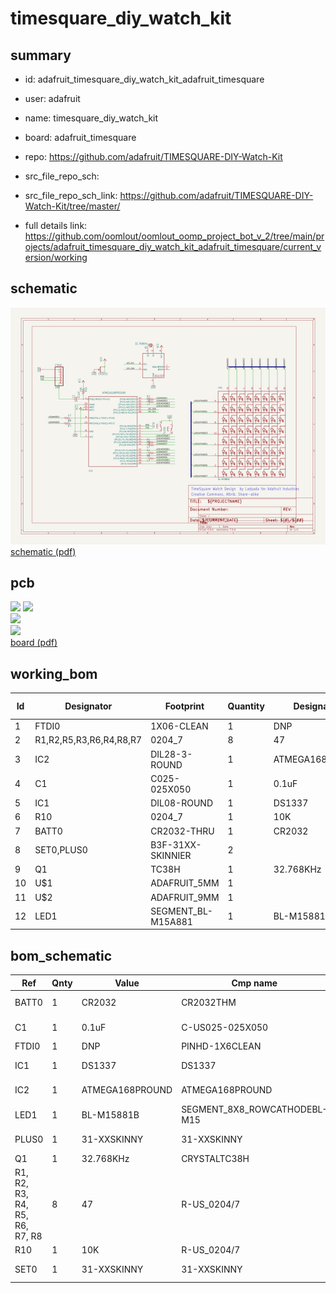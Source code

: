 # timesquare_diy_watch_kit
 
## summary 
* id: adafruit_timesquare_diy_watch_kit_adafruit_timesquare
* user: adafruit
* name: timesquare_diy_watch_kit
* board: adafruit_timesquare
* repo: https://github.com/adafruit/TIMESQUARE-DIY-Watch-Kit



* src_file_repo_sch: 
* src_file_repo_sch_link: https://github.com/adafruit/TIMESQUARE-DIY-Watch-Kit/tree/master/
* full details link: https://github.com/oomlout/oomlout_oomp_project_bot_v_2/tree/main/projects/adafruit_timesquare_diy_watch_kit_adafruit_timesquare/current_version/working  

## schematic  
![](working_schematic_600.png)  
[schematic (pdf)](working_schematic.pdf)  

## pcb  
![](working_3d_600.png) 
![](working_3d_front_600.png)  
![](working_3d_back_600.png)  
![](working_600.png)  
[board (pdf)](working.pdf)  

## working_bom
| Id | Designator | Footprint | Quantity | Designation | Supplier and ref |  | None | 
| --- | --- | --- | --- | --- | --- | --- | --- | 
| 1 | FTDI0 | 1X06-CLEAN | 1 | DNP |  |  | [''] | 
| 2 | R1,R2,R5,R3,R6,R4,R8,R7 | 0204_7 | 8 | 47 |  |  | [''] | 
| 3 | IC2 | DIL28-3-ROUND | 1 | ATMEGA168PROUND |  |  | [''] | 
| 4 | C1 | C025-025X050 | 1 | 0.1uF |  |  | [''] | 
| 5 | IC1 | DIL08-ROUND | 1 | DS1337 |  |  | [''] | 
| 6 | R10 | 0204_7 | 1 | 10K |  |  | [''] | 
| 7 | BATT0 | CR2032-THRU | 1 | CR2032 |  |  | [''] | 
| 8 | SET0,PLUS0 | B3F-31XX-SKINNIER | 2 |  |  |  | [''] | 
| 9 | Q1 | TC38H | 1 | 32.768KHz |  |  | [''] | 
| 10 | U$1 | ADAFRUIT_5MM | 1 |  |  |  | [''] | 
| 11 | U$2 | ADAFRUIT_9MM | 1 |  |  |  | [''] | 
| 12 | LED1 | SEGMENT_BL-M15A881 | 1 | BL-M15881B |  |  | [''] | 


## bom_schematic
| Ref | Qnty | Value | Cmp name | Footprint | Description | Vendor | DNP | 
| --- | --- | --- | --- | --- | --- | --- | --- | 
| BATT0 | 1 | CR2032 | CR2032THM | working:CR2032-THRU |  |  |  | 
| C1 | 1 | 0.1uF | C-US025-025X050 | working:C025-025X050 |  |  |  | 
| FTDI0 | 1 | DNP | PINHD-1X6CLEAN | working:1X06-CLEAN |  |  |  | 
| IC1 | 1 | DS1337 | DS1337 | working:DIL08-ROUND |  |  |  | 
| IC2 | 1 | ATMEGA168PROUND | ATMEGA168PROUND | working:DIL28-3-ROUND |  |  |  | 
| LED1 | 1 | BL-M15881B | SEGMENT_8X8_ROWCATHODEBL-M15 | working:SEGMENT_BL-M15A881 |  |  |  | 
| PLUS0 | 1 | 31-XXSKINNY | 31-XXSKINNY | working:B3F-31XX-SKINNIER |  |  |  | 
| Q1 | 1 | 32.768KHz | CRYSTALTC38H | working:TC38H |  |  |  | 
| R1, R2, R3, R4, R5, R6, R7, R8 | 8 | 47 | R-US_0204/7 | working:0204_7 |  |  |  | 
| R10 | 1 | 10K | R-US_0204/7 | working:0204_7 |  |  |  | 
| SET0 | 1 | 31-XXSKINNY | 31-XXSKINNY | working:B3F-31XX-SKINNIER |  |  |  | 




